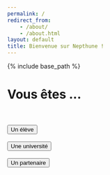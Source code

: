 ```yaml
---
permalink: /
redirect_from:
    - /about/
    - /about.html
layout: default
title: Bienvenue sur Nepthune !
---
```

{% include base_path %}


<html lang="fr">
<head>
    <meta name="viewport" content="width=device-width, initial-scale=1.0">
    <meta charset="utf-8">
</head>
<body>
    <div class="container">
        <h1>Vous êtes ...</h1>
        <br><br>
        <div class="text-center">
            <button class="form__button" type="submit" onClick="location.href='{{ base_path }}/authentification-eleve.html';">Un élève</button>
            <br><br>
            <button class="form__button" type="submit" onclick="location.href='{{ base_path }}/authentification-universite.html';">Une université</button>
            <br><br>
            <button class="form__button" type="submit" onclick="location.href='{{ base_path }}/authentification-partenaire.html';">Un partenaire</button>
            <br>
        </div>
    </div>
</body>
</html>